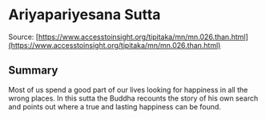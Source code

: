 # Ariyapariyesana Sutta



Source: [https://www.accesstoinsight.org/tipitaka/mn/mn.026.than.html](https://www.accesstoinsight.org/tipitaka/mn/mn.026.than.html)



## Summary

Most of us spend a good part of our lives looking for happiness in all the wrong places. In this sutta the Buddha recounts the story of his own search and points out where a true and lasting happiness can be found.
